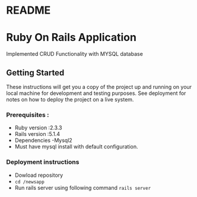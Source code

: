 # README

# Ruby On Rails Application
Implemented CRUD Functionality with MYSQL database 

## Getting Started
These instructions will get you a copy of the project up and running on your local machine for development and testing purposes. See deployment for notes on how to deploy the project on a live system.

### Prerequisites :
* Ruby version :2.3.3
* Rails version :5.1.4
* Dependencies
    -Mysql2
* Must have mysql install with default configuration.

### Deployment instructions
  * Dowload repository
  * ```cd /newsapp```
  * Run rails server using following command
  ```rails server```
